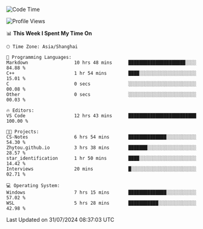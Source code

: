 <!--START_SECTION:waka-->
![Code Time](http://img.shields.io/badge/Code%20Time-1%2C879%20hrs%2031%20mins-blue)

![Profile Views](http://img.shields.io/badge/Profile%20Views-5-blue)

📊 **This Week I Spent My Time On** 

```text
🕑︎ Time Zone: Asia/Shanghai

💬 Programming Languages: 
Markdown                 10 hrs 48 mins      █████████████████████░░░░   84.88 % 
C++                      1 hr 54 mins        ████░░░░░░░░░░░░░░░░░░░░░   15.01 % 
C                        0 secs              ░░░░░░░░░░░░░░░░░░░░░░░░░   00.08 % 
Other                    0 secs              ░░░░░░░░░░░░░░░░░░░░░░░░░   00.03 % 

🔥 Editors: 
VS Code                  12 hrs 43 mins      █████████████████████████   100.00 % 

🐱‍💻 Projects: 
CS-Notes                 6 hrs 54 mins       ██████████████░░░░░░░░░░░   54.30 % 
Zhytou.github.io         3 hrs 38 mins       ███████░░░░░░░░░░░░░░░░░░   28.57 % 
star_identification      1 hr 50 mins        ████░░░░░░░░░░░░░░░░░░░░░   14.42 % 
Interviews               20 mins             █░░░░░░░░░░░░░░░░░░░░░░░░   02.71 % 

💻 Operating System: 
Windows                  7 hrs 15 mins       ██████████████░░░░░░░░░░░   57.02 % 
WSL                      5 hrs 28 mins       ███████████░░░░░░░░░░░░░░   42.98 % 
```


 Last Updated on 31/07/2024 08:37:03 UTC
<!--END_SECTION:waka-->